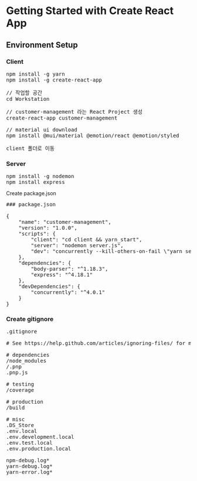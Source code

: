 # Getting Started with Create React App

## Environment Setup
### Client
<pre>
npm install -g yarn
npm install -g create-react-app

// 작업할 공간
cd Workstation

// customer-management 라는 React Project 생성
create-react-app customer-management

// material ui download
npm install @mui/material @emotion/react @emotion/styled

client 폴더로 이동
</pre>
### Server
<pre>
npm install -g nodemon
npm install express
</pre>

Create package.json
<pre>
### package.json

{
    "name": "customer-management",
    "version": "1.0.0",
    "scripts": {
        "client": "cd client && yarn_start",
        "server": "nodemon server.js",
        "dev": "concurrently --kill-others-on-fail \"yarn server\" \"yarn client\""
    },
    "dependencies": {
        "body-parser": "^1.18.3",
        "express": "^4.18.1"
    },
    "devDependencies": {
        "concurrently": "^4.0.1"
    }
}
</pre>
### Create gitignore
<pre>
.gitignore

# See https://help.github.com/articles/ignoring-files/ for more about ignoring files.

# dependencies
/node_modules
/.pnp
.pnp.js

# testing
/coverage

# production
/build

# misc
.DS_Store
.env.local
.env.development.local
.env.test.local
.env.production.local

npm-debug.log*
yarn-debug.log*
yarn-error.log*

</pre>

</pre>
